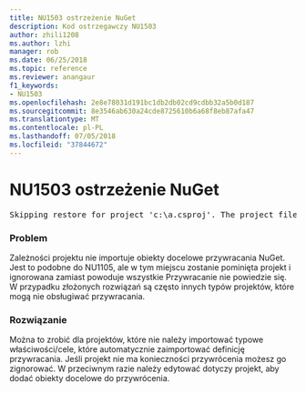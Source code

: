 ```yaml
---
title: NU1503 ostrzeżenie NuGet
description: Kod ostrzegawczy NU1503
author: zhili1208
ms.author: lzhi
manager: rob
ms.date: 06/25/2018
ms.topic: reference
ms.reviewer: anangaur
f1_keywords:
- NU1503
ms.openlocfilehash: 2e8e78031d191bc1db2db02cd9cdbb32a5b0d187
ms.sourcegitcommit: 8e3546ab630a24cde8725610b6a68f8eb87afa47
ms.translationtype: MT
ms.contentlocale: pl-PL
ms.lasthandoff: 07/05/2018
ms.locfileid: "37844672"
---
```

# <a name="nuget-warning-nu1503"></a>NU1503 ostrzeżenie NuGet

<pre>Skipping restore for project 'c:\a.csproj'. The project file may be invalid or missing targets required for restore.</pre>

### <a name="issue"></a>Problem
Zależności projektu nie importuje obiekty docelowe przywracania NuGet. Jest to podobne do NU1105, ale w tym miejscu zostanie pominięta projekt i ignorowana zamiast powoduje wszystkie Przywracanie nie powiedzie się. W przypadku złożonych rozwiązań są często innych typów projektów, które mogą nie obsługiwać przywracania.

### <a name="solution"></a>Rozwiązanie
Można to zrobić dla projektów, które nie należy importować typowe właściwości/cele, które automatycznie zaimportować definicję przywracania. Jeśli projekt nie ma konieczności przywrócenia możesz go zignorować. W przeciwnym razie należy edytować dotyczy projekt, aby dodać obiekty docelowe do przywrócenia.